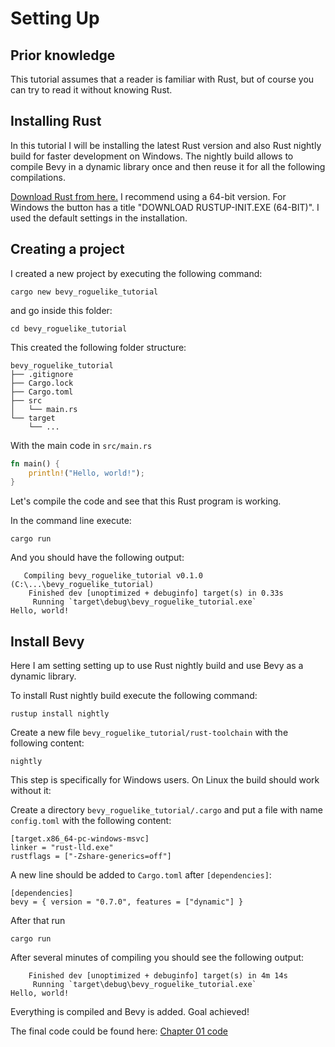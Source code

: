 # Setting Up

## Prior knowledge

This tutorial assumes that a reader is familiar with Rust, but of course you can try to read it without knowing Rust.
## Installing Rust

In this tutorial I will be installing the latest Rust version and also Rust nightly build for faster development on Windows. The nightly build allows to compile Bevy in a dynamic library once and then reuse it for all the following compilations.

[Download Rust from here.](https://www.rust-lang.org/tools/install) I recommend using a 64-bit version. For Windows the button has a title "DOWNLOAD RUSTUP-INIT.EXE (64-BIT)". I used the default settings in the installation.

## Creating a project
I created a new project by executing the following command:
```
cargo new bevy_roguelike_tutorial
```

and go inside this folder:
```
cd bevy_roguelike_tutorial
```
This created the following folder structure:
```
bevy_roguelike_tutorial
├── .gitignore
├── Cargo.lock
├── Cargo.toml
├── src
│   └── main.rs
└── target
    └── ...
```

With the main code in `src/main.rs`
```rust
fn main() {
    println!("Hello, world!");
}
```

Let's compile the code and see that this Rust program is working.

In the command line execute:
```
cargo run
```
And you should have the following output:
```
   Compiling bevy_roguelike_tutorial v0.1.0 (C:\...\bevy_roguelike_tutorial)
    Finished dev [unoptimized + debuginfo] target(s) in 0.33s
     Running `target\debug\bevy_roguelike_tutorial.exe`
Hello, world!
```

## Install Bevy

Here I am setting setting up to use Rust nightly build and use Bevy as a dynamic library.

To install Rust nightly build execute the following command:
```
rustup install nightly
```

Create a new file `bevy_roguelike_tutorial/rust-toolchain` with the following content:
```
nightly
```
This step is specifically for Windows users. On Linux the build should work without it:

Create a directory `bevy_roguelike_tutorial/.cargo` and put a file with name `config.toml` with the following content:
```
[target.x86_64-pc-windows-msvc]
linker = "rust-lld.exe"
rustflags = ["-Zshare-generics=off"]
```

A new line should be added to `Cargo.toml` after `[dependencies]`:
```
[dependencies]
bevy = { version = "0.7.0", features = ["dynamic"] }
```

After that run
```
cargo run
```

After several minutes of compiling you should see the following output:
```
    Finished dev [unoptimized + debuginfo] target(s) in 4m 14s
     Running `target\debug\bevy_roguelike_tutorial.exe`
Hello, world!
```

Everything is compiled and Bevy is added. Goal achieved!

The final code could be found here:
[Chapter 01 code](https://github.com/keiv-fly/rust_bevy_roguelike_tutorial/tree/main/code/chapter01)



